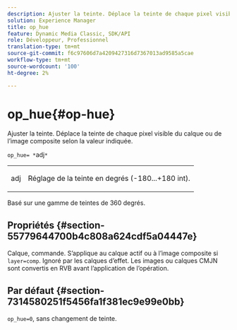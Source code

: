 ```yaml
---
description: Ajuster la teinte. Déplace la teinte de chaque pixel visible du calque ou de l’image composite selon la valeur indiquée.
solution: Experience Manager
title: op_hue
feature: Dynamic Media Classic, SDK/API
role: Développeur, Professionnel
translation-type: tm+mt
source-git-commit: f6c97606d7a4209427316d7367013ad9585a5cae
workflow-type: tm+mt
source-wordcount: '100'
ht-degree: 2%

---
```



# op_hue{#op-hue}

Ajuster la teinte. Déplace la teinte de chaque pixel visible du calque ou de l’image composite selon la valeur indiquée.

`op_hue= *`adj`*`

<table id="simpletable_7DC7ABA384664BDDAA65B8DEEF7859A8"> 
 <tr class="strow"> 
  <td class="stentry"> <p><span class="varname"> adj</span> </p> </td> 
  <td class="stentry"> <p>Réglage de la teinte en degrés (-180...+180 int). </p></td> 
 </tr> 
</table>

Basé sur une gamme de teintes de 360 degrés.

## Propriétés {#section-55779644700b4c808a624cdf5a04447e}

Calque, commande. S’applique au calque actif ou à l’image composite si `layer=comp`. Ignoré par les calques d’effet. Les images ou calques CMJN sont convertis en RVB avant l’application de l’opération.

## Par défaut {#section-7314580251f5456fa1f381ec9e99e0bb}

`op_hue=0`, sans changement de teinte.
